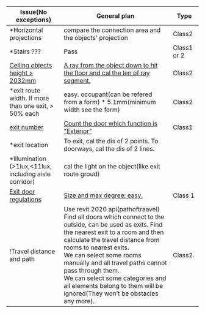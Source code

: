 

| Issue(No exceptions)                                   | General plan                                                 | Type        |
| ------------------------------------------------------ | ------------------------------------------------------------ | ----------- |
| *Horizontal projections                                | compare the connection area and the objects' projection      | Class2      |
| *Stairs ???                                            | Pass                                                         | Class1 or 2 |
| <u>Ceiling objects height > 2032mm</u>                 | <u>A ray from the object down to hit the floor and cal the len of ray segment.</u> | Class2      |
| *exit route width. If more than one exit, > 50% each   | easy. occupant(can be refered from a form) * 5.1mm(minimum width see the form) | Class2      |
| <u>exit number</u>                                     | <u>Count the door which function is "Exterior"</u>           | Class1      |
| *exit location                                         | To exit, cal the dis of 2 points. To doorways, cal the dis of 2 lines. |             |
| *Illumination (>1lux,<11lux, including aisle corridor) | cal the light on the object(like exit route groud)           |             |
| <u>Exit door regulations</u>                           | <u>Size and max degree: easy.</u>                            | Class 1     |
| !Travel distance and path                              | Use revit 2020 api(pathoftraavel)                                                                         Find all doors which connect to the outside, can be used as exits.            Find the nearest exit to a room and then calculate the travel distance from rooms to nearest exits.<br />We can select some rooms manually and all travel paths cannot pass through them.<br />We can select some categories and all elements belong to them will be ignored(They won’t be obstacles any more). | Class2.     |



